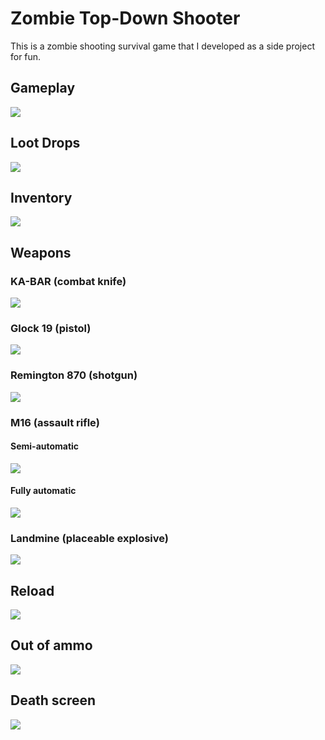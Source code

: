 # Zombie Top-Down Shooter
This is a zombie shooting survival game that I developed as a side project for fun.

## Gameplay
![](images/gameplay.png)

## Loot Drops
![](images/lootdrops.png)

## Inventory
![](images/inventory.png)

## Weapons
### KA-BAR (combat knife)
![](images/kabar.png)

### Glock 19 (pistol)
![](images/glock.png)

### Remington 870 (shotgun)
![](images/remington.png)

### M16 (assault rifle)
#### Semi-automatic
![](images/m16-semi.png)

#### Fully automatic
![](images/m16-full.png)

### Landmine (placeable explosive)
![](images/landmine.png)

## Reload
![](images/reload.png)

## Out of ammo
![](images/noammo.png)

## Death screen
![](images/death.png)
